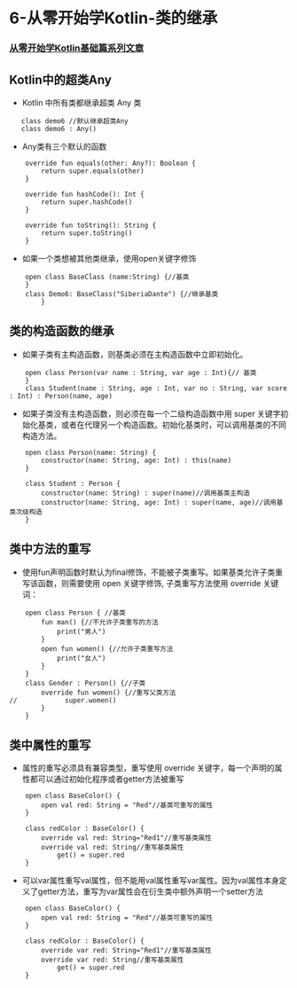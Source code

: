 # 6-从零开始学Kotlin-类的继承

### [从零开始学Kotlin基础篇系列文章](https://github.com/SiberiaDante/KotlinForAndroid)

## Kotlin中的超类Any
* Kotlin 中所有类都继承超类 Any 类
 ```
    class demo6 //默认继承超类Any
    class demo6 : Any()
```
* Any类有三个默认的函数
```
    override fun equals(other: Any?): Boolean {
        return super.equals(other)
    }

    override fun hashCode(): Int {
        return super.hashCode()
    }

    override fun toString(): String {
        return super.toString()
    }
```
* 如果一个类想被其他类继承，使用open关键字修饰
```
    open class BaseClass (name:String) {//基类
    }
    class Demo6: BaseClass("SiberiaDante") {//继承基类
        }
```

## 类的构造函数的继承
* 如果子类有主构造函数，则基类必须在主构造函数中立即初始化。
```
    open class Person(var name : String, var age : Int){// 基类
    }
    class Student(name : String, age : Int, var no : String, var score : Int) : Person(name, age)

```
* 如果子类没有主构造函数，则必须在每一个二级构造函数中用 super 关键字初始化基类，或者在代理另一个构造函数。初始化基类时，可以调用基类的不同构造方法。
```
    open class Person(name: String) {
        constructor(name: String, age: Int) : this(name)
    }

    class Student : Person {
        constructor(name: String) : super(name)//调用基类主构造
        constructor(name: String, age: Int) : super(name, age)//调用基类次级构造
    }
```

## 类中方法的重写
* 使用fun声明函数时默认为final修饰，不能被子类重写。如果基类允许子类重写该函数，则需要使用 open 关键字修饰, 子类重写方法使用 override 关键词：
```
    open class Person { //基类
        fun man() {//不允许子类重写的方法
            print("男人")
        }
        open fun women() {//允许子类重写方法
            print("女人")
        }
    }
    class Gender : Person() {//子类
        override fun women() {//重写父类方法
//            super.women()
        }
    }
```

## 类中属性的重写
* 属性的重写必须具有兼容类型，重写使用 override 关键字，每一个声明的属性都可以通过初始化程序或者getter方法被重写
```
    open class BaseColor() {
        open val red: String = "Red"//基类可重写的属性
    }
    
    class redColor : BaseColor() {
        override val red: String="Red1"//重写基类属性
        override val red: String//重写基类属性
            get() = super.red
    }
```
* 可以var属性重写val属性，但不能用val属性重写var属性。因为val属性本身定义了getter方法，重写为var属性会在衍生类中额外声明一个setter方法
```
    open class BaseColor() {
        open val red: String = "Red"//基类可重写的属性
    }
    
    class redColor : BaseColor() {
        override var red: String="Red1"//重写基类属性
        override var red: String//重写基类属性
            get() = super.red
    }
```
